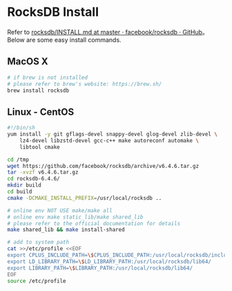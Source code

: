 # RocksDB Install

Refer to [rocksdb/INSTALL.md at master · facebook/rocksdb · GitHub](https://github.com/facebook/rocksdb/blob/master/INSTALL.md)。Below are some easy install commands.

## MacOS X

```bash
# if brew is not installed
# please refer to brew's website: https://brew.sh/
brew install rocksdb
```

## Linux - CentOS

```bash
#!/bin/sh
yum install -y git gflags-devel snappy-devel glog-devel zlib-devel \
    lz4-devel libzstd-devel gcc-c++ make autoreconf automake \
    libtool cmake

cd /tmp
wget https://github.com/facebook/rocksdb/archive/v6.4.6.tar.gz
tar -xvzf v6.4.6.tar.gz
cd rocksdb-6.4.6/
mkdir build
cd build
cmake -DCMAKE_INSTALL_PREFIX=/usr/local/rocksdb ..

# online env NOT USE make/make all
# online env make static_lib/make shared_lib
# please refer to the official documentation for details
make shared_lib && make install-shared

# add to system path
cat >>/etc/profile <<EOF
export CPLUS_INCLUDE_PATH=\$CPLUS_INCLUDE_PATH:/usr/local/rocksdb/include/
export LD_LIBRARY_PATH=\$LD_LIBRARY_PATH:/usr/local/rocksdb/lib64/
export LIBRARY_PATH=\$LIBRARY_PATH:/usr/local/rocksdb/lib64/
EOF
source /etc/profile
```
